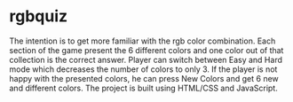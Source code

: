 # rgbquiz
The intention is to get more familiar with the rgb color combination. Each section of the game present the 6 different colors and one color out of that collection is the correct answer. Player can switch between Easy and Hard mode which decreases the number of colors to only 3. If the player is not happy with the presented colors, he can press New Colors and get 6 new and different colors. The project is built using HTML/CSS and JavaScript.
